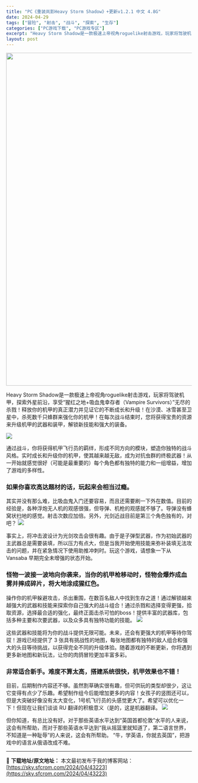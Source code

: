 ```yaml
---
title: "PC《重装岚影Heavy Storm Shadow》+更新v1.2.1 中文 4.8G"
date: 2024-04-29
tags: ["冒险", "射击", "战斗", "探索", "生存"]
categories: ["PC游戏下载", "PC游戏专区"]
excerpt: "Heavy Storm Shadow是一款极速上帝视角roguelike射击游戏，玩家将驾驶机甲，探索外星前沿，享受“猩红之地+吸血鬼幸存者（Vampire Survivors）”无尽的杀戮！释放你的机甲的真正潜力并见证它的不断成长和升级！在沙漠、冰雪甚至卫星中，杀死数千只蜂群来强化你的机甲！在每次&hellip;"
layout: post
---
```


<img class="aligncenter size-full wp-image-43226" src="https://sky.sfcrom.com/wp-content/uploads/2024/04/2024042903280493.webp" alt="" width="600" height="900" />

Heavy Storm Shadow是一款极速上帝视角roguelike射击游戏，玩家将驾驶机甲，探索外星前沿，享受“猩红之地+吸血鬼幸存者（Vampire Survivors）”无尽的杀戮！释放你的机甲的真正潜力并见证它的不断成长和升级！在沙漠、冰雪甚至卫星中，杀死数千只蜂群来强化你的机甲！在每次战斗结束时，您将获得宝贵的资源来升级机甲的武器和装甲，解锁新技能和强大的装备。

<img src="https://sky.sfcrom.com/wp-content/uploads/2024/04/20240429113049-d7e34.jpeg" />

<span>通过战斗，你将获得机甲飞行员的羁绊，形成不同方向的模块，塑造你独特的战斗风格。实时成长和升级你的机甲，使其越来越无敌，成为对抗虫群的终极武器！从一开始就感觉很好（可能是最重要的）每个角色都有独特的能力和一组增益，增加了游戏的多样性。</span>
<h3><span>如果你喜欢高达题材的话，玩起来会相当过瘾。</span></h3>
<span>其实并没有那么难，比吸血鬼入门还要容易，而且还需要刷一下外在数值。目前的经验是，各种浮炮无人机的观感很强，但导弹、机枪的观感就不够了。导弹没有蜂窝状扫地的感觉。射击次数应加倍。另外，光剑近战目前是第三个角色独有的，对吧？</span>

<img src="https://sky.sfcrom.com/wp-content/uploads/2024/04/20240429113054-7450b.jpeg" />

<span>事实上，将冲击波设计为光剑攻击会很有趣。由于是子弹型武器，作为初始武器的主武器总是需要装填，所以压力有点大，但是当我开始使用技能来弥补装填无法攻击的问题，并在紧急情况下使用助推冲刺时。玩这个游戏，请想象一下从 Vansaba 早期完全未增强的状态开始。</span>
<h3><span>怪物一波接一波地向你袭来，当你的机甲枪移动时，怪物会爆炸成血雾并摔成碎片，将大地涂成猩红色。</span></h3>
<span>操作你的机甲躲避攻击，杀出重围，在数百名敌人中找到生存之道！通过解锁越来越强大的武器和技能来探索你自己强大的战斗组合！通过杀戮和选择变得更强，拾取资源，选择最合适的强化，最终正面击杀可怕的boss！提供丰富的武器库，包括多种主要和次要武器，以及众多具有独特功能的技能。</span>

<img src="https://sky.sfcrom.com/wp-content/uploads/2024/04/20240429113057-59240.jpeg" />

<span>这些武器和技能将为你的战斗提供无限可能。未来，还会有更强大的机甲等待你驾驭！游戏已经提供了 3 张具有挑战性的地图，每张地图都有独特的敌人组合和强大的头目等待挑战，以获得完全不同的升级体验。随着游戏的不断更新，你将遇到更多新地图和新玩法，让你的肉鸽冒险更加丰富多彩。</span>
<h3><span>非常适合新手。难度不算太高，搭建系统很快，机甲效果也不错！</span></h3>
<span>目前，后期制作内容还不够。虽然割草确实很有趣，但可供玩的类型却很少，这让它变得有点少了乐趣。希望制作组今后能增加更多的内容！女孩子的竖图还可以，但是大突破好像没有太大变化，1号机飞行员的头感觉更大了。希望可以优化一下！但现在让我们谈谈 RU 翻译的积极意义（是的，这是机器翻译。</span>

<img src="https://sky.sfcrom.com/wp-content/uploads/2024/04/20240429113100-74c7a.jpeg" />

但你知道，有总比没有好。对于那些英语水平达到“英国首都伦敦”水平的人来说，这会有所帮助，而对于那些英语水平达到“我从摇篮里就知道了，第二语言世界，不知道是一种耻辱”的人来说，这会有所帮助。 “牛，学英语，你就去英国”，把游戏中的语言从俄语改成不难。

---
📖 **下载地址/原文地址：** 本文最初发布于我的博客网站：[https://sky.sfcrom.com/2024/04/43223](https://sky.sfcrom.com/2024/04/43223)
